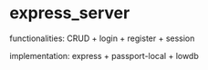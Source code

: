 # express_server 

functionalities: CRUD + login + register + session

implementation: express + passport-local + lowdb
